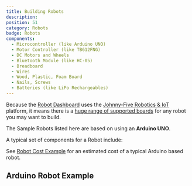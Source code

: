 ```yaml
---
title: Building Robots
description:
position: 51
category: Robots
badge: Robots
components:
  - Microcontroller (like Arduino UNO)
  - Motor Controller (like TB612FNG)
  - DC Motors and Wheels
  - Bluetooth Module (like HC-05)
  - Breadboard
  - Wires
  - Wood, Plastic, Foam Board
  - Nails, Screws
  - Batteries (like LiPo Rechargeables)
---
```


Because the [Robot Dashboard](/robot-dashboard) uses the [Johnny-Five Robotics & IoT](http://johnny-five.io/) platform, it means there is a [huge range of supported boards](http://johnny-five.io/platform-support/) for any robot you may want to build.

The Sample Robots listed here are based on using an **Arduino UNO**.

A typical set of components for a Robot include:

<list :items="components"></list>

See [Robot Cost Example](/robot-costs) for an estimated cost of a typical Arduino based robot.

## Arduino Robot Example

<display-image src="/robot/arduinorobots.jpg"></display-image>
